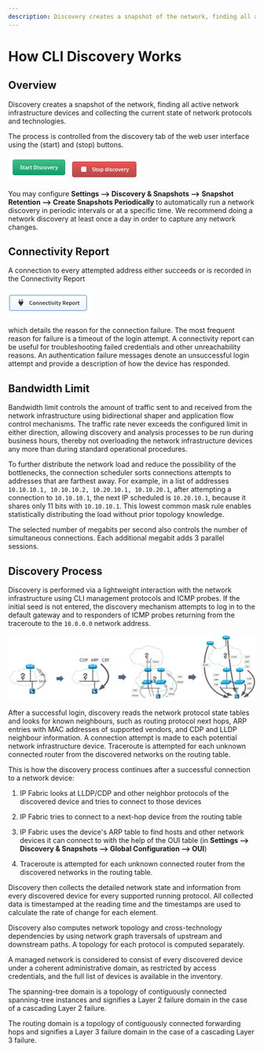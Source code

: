 ```yaml
---
description: Discovery creates a snapshot of the network, finding all active network infrastructure devices and collecting the current state of network protocols and collecting the current state of network protocols and technologies.
---
```


# How CLI Discovery Works

## Overview

Discovery creates a snapshot of the network, finding all active network infrastructure devices and collecting the current state of network protocols and technologies.

The process is controlled from the discovery tab of the web user interface using the (start) and (stop) buttons.

![start](cli_discovery/start.png) ![stop](cli_discovery/stop.png)

You may configure **Settings --> Discovery & Snapshots --> Snapshot Retention
--> Create Snapshots Periodically** to automatically run a network discovery in
periodic intervals or at a specific time. We recommend doing a network
discovery at least once a day in order to capture any network changes.

## Connectivity Report

A connection to every attempted address either succeeds or is recorded in the Connectivity Report

![Connectivity Report](cli_discovery/connectivity_report.png)

which details the reason for the connection failure. The most frequent reason for failure is a timeout of the login attempt. A connectivity report can be useful for troubleshooting failed credentials and other unreachability reasons. An authentication failure messages denote an unsuccessful login attempt and provide a description of how the device has responded.

## Bandwidth Limit

Bandwidth limit controls the amount of traffic sent to and received from the network infrastructure using bidirectional shaper and application flow control mechanisms. The traffic rate never exceeds the configured limit in either direction, allowing discovery and analysis processes to be run during business hours, thereby not overloading the network infrastructure devices any more than during standard operational procedures.

To further distribute the network load and reduce the possibility of the bottlenecks, the connection scheduler sorts connections attempts to addresses that are farthest away. For example, in a list of addresses `10.10.10.1, 10.10.10.2, 10.20.10.1, 10.10.20.1`, after attempting a
connection to `10.10.10.1`, the next IP scheduled is `10.20.10.1`, because it shares only 11 bits with `10.10.10.1`. This lowest common mask rule enables statistically distributing the load without prior topology knowledge.

The selected number of megabits per second also controls the number of simultaneous connections. Each additional megabit adds 3 parallel sessions.

## Discovery Process

Discovery is performed via a lightweight interaction with the network infrastructure using CLI management protocols and ICMP probes. If the initial seed is not entered, the discovery mechanism attempts to log in to the default gateway and to responders of ICMP probes returning from the traceroute to the `10.0.0.0` network address.

![discovery process](cli_discovery/discovery.png)

After a successful login, discovery reads the network protocol state tables and looks for known neighbours, such as routing protocol next hops, ARP entries with MAC addresses of supported vendors, and CDP and LLDP neighbour information. A connection attempt is made to each potential network infrastructure device. Traceroute is attempted for each unknown connected router from the discovered networks on the routing table.

This is how the discovery process continues after a successful connection to a network device:

1.  IP Fabric looks at LLDP/CDP and other neighbor protocols of the discovered device and tries to connect to those devices
2.  IP Fabric tries to connect to a next-hop device from the routing table

3.  IP Fabric uses the device's ARP table to find hosts and other network devices it can connect to with the help of the OUI table (in **Settings --> Discovery & Snapshots --> Global Configuration --> OUI**)
4.  Traceroute is attempted for each unknown connected router from the discovered networks in the routing table.

Discovery then collects the detailed network state and information from every discovered device for every supported running protocol. All collected data is timestamped at the reading time and the timestamps are used to calculate the rate of change for each element.

Discovery also computes network topology and cross-technology dependencies by using network graph traversals of upstream and downstream paths. A topology for each protocol is computed separately.

A managed network is considered to consist of every discovered device under a coherent administrative domain, as restricted by access credentials, and the full list of devices is available in the inventory.

The spanning-tree domain is a topology of contiguously connected spanning-tree instances and signifies a Layer 2 failure domain in the case of a cascading Layer 2 failure.

The routing domain is a topology of contiguously connected forwarding hops and signifies a Layer 3 failure domain in the case of a cascading Layer 3 failure.
